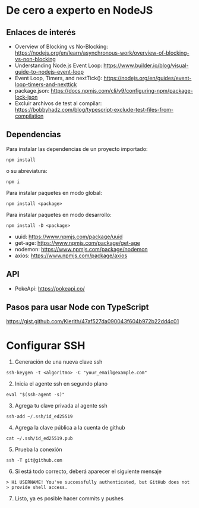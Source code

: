 # De cero a experto en NodeJS

## Enlaces de interés

- Overview of Blocking vs No-Blocking: https://nodejs.org/en/learn/asynchronous-work/overview-of-blocking-vs-non-blocking
- Understanding Node.js Event Loop: https://www.builder.io/blog/visual-guide-to-nodejs-event-loop
- Event Loop, Timers, and nextTick(): https://nodejs.org/en/guides/event-loop-timers-and-nexttick
- package.json: https://docs.npmjs.com/cli/v9/configuring-npm/package-lock-json
- Excluir archivos de test al compilar: https://bobbyhadz.com/blog/typescript-exclude-test-files-from-compilation

## Dependencias

Para instalar las dependencias de un proyecto importado:
```
npm install
```
o su abreviatura:
```
npm i
```
Para instalar paquetes en modo global:
```
npm install <package>
```
Para instalar paquetes en modo desarrollo:
```
npm install -D <package>
```


- uuid: https://www.npmjs.com/package/uuid
- get-age: https://www.npmjs.com/package/get-age
- nodemon: https://www.npmjs.com/package/nodemon
- axios: https://www.npmjs.com/package/axios

## API

- PokeApi: https://pokeapi.co/

## Pasos para usar Node con TypeScript

https://gist.github.com/Klerith/47af527da090043f604b972b22dd4c01

# Configurar SSH

1. Generación de una nueva clave ssh
```
ssh-keygen -t <algoritmo> -C "your_email@example.com"
```

2. Inicia el agente ssh en segundo plano
```
eval "$(ssh-agent -s)"
```

3. Agrega tu clave privada al agente ssh
```
ssh-add ~/.ssh/id_ed25519
```

4. Agrega la clave pública a la cuenta de github
```
cat ~/.ssh/id_ed25519.pub
```

5. Prueba la conexión
```
ssh -T git@github.com
```

6. Si está todo correcto, deberá aparecer el siguiente mensaje
```
> Hi USERNAME! You've successfully authenticated, but GitHub does not
> provide shell access.
```

7. Listo, ya es posible hacer commits y pushes